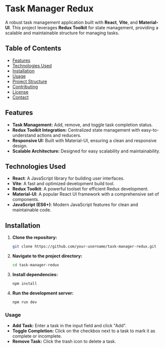 # Task Manager Redux

A robust task management application built with **React**, **Vite**, and **Material-UI**. This project leverages **Redux Toolkit** for state management, providing a scalable and maintainable structure for managing tasks.

## Table of Contents

- [Features](#features)
- [Technologies Used](#technologies-used)
- [Installation](#installation)
- [Usage](#usage)
- [Project Structure](#project-structure)
- [Contributing](#contributing)
- [License](#license)
- [Contact](#contact)

## Features

- **Task Management:** Add, remove, and toggle task completion status.
- **Redux Toolkit Integration:** Centralized state management with easy-to-understand actions and reducers.
- **Responsive UI:** Built with Material-UI, ensuring a clean and responsive design.
- **Scalable Architecture:** Designed for easy scalability and maintainability.

## Technologies Used

- **React**: A JavaScript library for building user interfaces.
- **Vite**: A fast and optimized development build tool.
- **Redux Toolkit**: A powerful toolset for efficient Redux development.
- **Material-UI**: A popular React UI framework with a comprehensive set of components.
- **JavaScript (ES6+)**: Modern JavaScript features for clean and maintainable code.

## Installation

1. **Clone the repository:**

   ```bash
   git clone https://github.com/your-username/task-manager-redux.git

2. **Navigate to the project directory:**
   ```bash
   cd task-manager-redux

3. **Install dependencies:**
   ```bash
   npm install

4. **Run the development server:**
   ```bash
   npm run dev

### Usage
- **Add Task:** Enter a task in the input field and click "Add".
- **Toggle Completion:** Click on the checkbox next to a task to mark it as complete or incomplete.
- **Remove Task:** Click the trash icon to delete a task.



